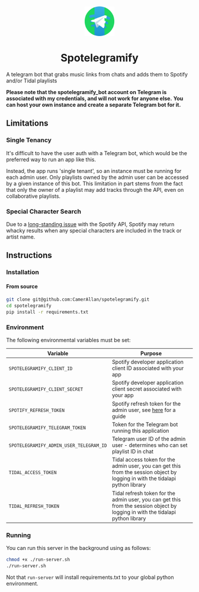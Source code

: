 <br />
<div align="center">
  <a href="https://github.com/camerallan/spotelegramify">
    <img src="./docs/images/icon.png" alt="Logo" width="80" height="80">
  </a>

  <h1 align="center">Spotelegramify</h1>

</div>

A telegram bot that grabs music links from chats and adds them to Spotify and/or Tidal playlists

**Please note that the spotelegramify_bot account on Telegram is associated with my credentials, and will not work for anyone else.**
**You can host your own instance and create a separate Telegram bot for it.**

## Limitations

### Single Tenancy

It's difficult to have the user auth with a Telegram bot, which would be the preferred way to run an app like this.

Instead, the app runs 'single tenant', so an instance must be running for each admin user.
Only playlists owned by the admin user can be accessed by a given instance of this bot.
This limitation in part stems from the fact that only the owner of a playlist may add tracks through the API, even on collaborative playlists. 

### Special Character Search

Due to a [long-standing issue](https://github.com/spotify/web-api/issues/140) with the Spotify API, Spotify may return whacky results when any special characters are included in the track or artist name.

## Instructions

### Installation

#### From source

```bash
git clone git@github.com:CamerAllan/spotelegramify.git
cd spotelegramify
pip install -r requirements.txt
```

### Environment

The following environmental variables must be set:

| Variable | Purpose |
| ---------|---------|
| `SPOTELEGRAMIFY_CLIENT_ID` | Spotify developer application client ID associated with your app |
| `SPOTELEGRAMIFY_CLIENT_SECRET` | Spotify developer application client secret associated with your app |
| `SPOTIFY_REFRESH_TOKEN` | Spotify refresh token for the admin user, see [here](https://dev.to/sabareh/how-to-get-the-spotify-refresh-token-176) for a guide |
| `SPOTELEGRAMIFY_TELEGRAM_TOKEN` | Token for the Telegram bot running this application |
| `SPOTELEGRAMIFY_ADMIN_USER_TELEGRAM_ID` | Telegram user ID of the admin user - determines who can set playlist ID in chat |
| `TIDAL_ACCESS_TOKEN` | Tidal access token for the admin user, you can get this from the session object by logging in with the tidalapi python library |
| `TIDAL_REFRESH_TOKEN` | Tidal refresh token for the admin user, you can get this from the session object by logging in with the tidalapi python library |

### Running

You can run this server in the background using as follows:

```bash
chmod +x ./run-server.sh
./run-server.sh
```

Not that `run-server` will install requirements.txt to your global python environment.
